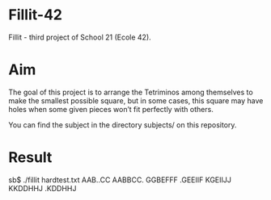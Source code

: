# Fillit-42
Fillit - third project of School 21 (Ecole 42).
# Aim
The goal of this project is to arrange the Tetriminos among themselves to make the smallest possible square, but in some cases, this square may have holes when some given pieces won’t fit perfectly with others.

You can find the subject in the directory subjects/ on this repository.

# Result 
sb$ ./fillit hardtest.txt 
AAB..CC
AABBCC.
GGBEFFF
.GEEIIF
KGEIIJJ
KKDDHHJ
.KDDHHJ
